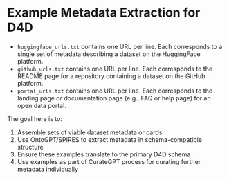 # Example Metadata Extraction for D4D

* `huggingface_urls.txt` contains one URL per line. Each corresponds to a single set of metadata describing a dataset on the HuggingFace platform.
* `github_urls.txt` contains one URL per line. Each corresponds to the README page for a repository containing a dataset on the GitHub platform.
* `portal_urls.txt` contains one URL per line. Each corresponds to the landing page *or* documentation page (e.g., FAQ or help page) for an open data portal.

The goal here is to:

1. Assemble sets of viable dataset metadata or cards
2. Use OntoGPT/SPIRES to extract metadata in schema-compatible structure
3. Ensure these examples translate to the primary D4D schema
4. Use examples as part of CurateGPT process for curating further metadata individually
